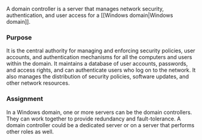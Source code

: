 A domain controller is a server that manages network security, authentication, and user access for a [[Windows domain|Windows domain]].

### Purpose
It is the central authority for managing and enforcing security policies, user accounts, and authentication mechanisms for all the computers and users within the domain. It maintains a database of user accounts, passwords, and access rights, and can authenticate users who log on to the network. It also manages the distribution of security policies, software updates, and other network resources.

### Assignment
In a Windows domain, one or more servers can be the domain controllers. They can work together to provide redundancy and fault-tolerance. A domain controller could be a dedicated server or on a server that performs other roles as well.